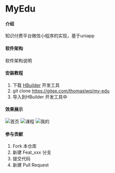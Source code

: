 # MyEdu

#### 介绍
知识付费平台微信小程序的实现，基于uniapp

#### 软件架构
软件架构说明


#### 安装教程

1. 下载 [HBuilder](https://www.dcloud.io/hbuilderx.html) 开发工具
2. git clone https://gitee.com/thomaslwq/my-edu
3. 导入到HBuilder 开发工具中

#### 效果展示
![首页](https://static01.imgkr.com/temp/49434e714969439f8ea46e29b74ee289.png)
![课程](https://static01.imgkr.com/temp/cd02dcc49f754e568ab73b83c823ec28.png)
![我的](https://static01.imgkr.com/temp/7a92c2d4b02345c3be4fd3897d114f6e.png)
#### 参与贡献

1.  Fork 本仓库
2.  新建 Feat_xxx 分支
3.  提交代码
4.  新建 Pull Request

